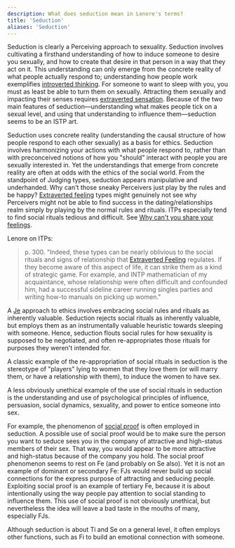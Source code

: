 ```yaml
---
description: What does seduction mean in Lenore's terms?
title: 'Seduction'
aliases: 'Seduction'
---
```


Seduction is clearly a Perceiving approach to sexuality. Seduction involves cultivating a firsthand understanding of how to induce someone to desire you sexually, and how to create that desire in that person in a way that they act on it. This understanding can only emerge from the concrete reality of what people actually respond to; understanding how people work exemplifies [introverted thinking](/wiki/function-attitude/attitudes/introverted-thinking). For someone to want to sleep with you, you must as least be able to turn them on sexually. Attracting them sexually and impacting their senses requires [extraverted sensation](../function-attitude/attitudes/extraverted-sensation.md). Because of the two main features of seduction—understanding what makes people tick on a sexual level, and using that understanding to influence them—seduction seems to be an ISTP art.

Seduction uses concrete reality (understanding the causal structure of how people respond to each other sexually) as a basis for ethics. Seduction involves harmonizing your actions with what people respond to, rather than with preconceived notions of how you "should" interact with people you are sexually interested in. Yet the understandings that emerge from concrete reality are often at odds with the ethics of the social world. From the standpoint of Judging types, seduction appears manipulative and underhanded. Why can't those sneaky Perceivers just play by the rules and be happy? [Extraverted feeling](/wiki/function-attitude/attitudes/extraverted-feeling) types might genuinely not see why Perceivers might not be able to find success in the dating/relationships realm simply by playing by the normal rules and rituals. ITPs especially tend to find social rituals tedious and difficult. See [Why can't you share your feelings](/wiki/why-cant-you-share-your-feelings).

Lenore on ITPs:

> p. 300. "Indeed, these types can be nearly oblivious to the social rituals and signs of relationship that [Extraverted Feeling](/wiki/function-attitude/attitudes/extraverted-feeling) regulates. If they become aware of this aspect of life, it can strike them as a kind of strategic game. For example, and INTP mathematician of my acquaintance, whose relationship were often difficult and confounded him, had a successful sideline career running singles parties and writing how-to manuals on picking up women."

A [Je](/wiki/function-attitude/functions/judgement#extraverted-judgment) approach to ethics involves embracing social rules and rituals as inherently valuable. Seduction rejects social rituals as inherently valuable, but employs them as an instrumentally valuable heuristic towards sleeping with someone. Hence, seduction flouts social rules for how sexuality is supposed to be negotiated, and often re-appropriates those rituals for purposes they weren't intended for.

A classic example of the re-appropriation of social rituals in seduction is the stereotype of "players" lying to women that they love them (or will marry them, or have a relationship with them), to induce the women to have sex.

A less obviously unethical example of the use of social rituals in seduction is the understanding and use of psychological principles of influence, persuasion, social dynamics, sexuality, and power to entice someone into sex.

For example, the phenomenon of [social proof](http://en.wikipedia.org/wiki/Social_proof) is often employed in seduction. A possible use of social proof would be to make sure the person you want to seduce sees you in the company of attractive and high-status members of their sex. That way, you would appear to be more attractive and high-status because of the company you hold. The social proof phenomenon seems to rest on Fe (and probably on Se also). Yet it is not an example of dominant or secondary Fe: FJs would never build up social connections for the express purpose of attracting and seducing people. Exploiting social proof is an example of tertiary Fe, because it is about intentionally using the way people pay attention to social standing to influence them. This use of social proof is not obviously unethical, but nevertheless the idea will leave a bad taste in the mouths of many, especially FJs.

Although seduction is about Ti and Se on a general level, it often employs other functions, such as Fi to build an emotional connection with someone.
